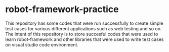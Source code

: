# robot-framework-practice
This repository has some codes that were run successfully to create simple test cases for various different applications such as web testing and so on. The intent of this repository is to store succesful codes that were used to learn robot-framework and other libraries that were used to write test cases on visual studio code environment. 


